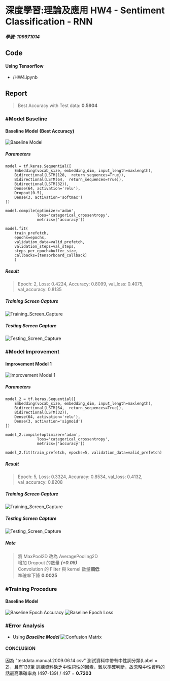 # 深度學習:理論及應用 HW4 - Sentiment Classification - RNN
##### 學號: 109971014
## Code
#### Using Tensorflow
* /HW4.ipynb
## Report
> Best Accuracy with Test data: **0.5904**<br>
### \#Model Baseline
#### Baseline Model (Best Accuracy)
![Baseline Model](image/base_model.png)
##### Parameters
```
model = tf.keras.Sequential([
    Embedding(vocab_size, embedding_dim, input_length=maxlength),
    Bidirectional(LSTM(128,  return_sequences=True)),
    Bidirectional(LSTM(64,  return_sequences=True)),
    Bidirectional(LSTM(32)),
    Dense(64, activation='relu'),
    Dropout(0.5),
    Dense(3, activation='softmax')
])

model.compile(optimizer='adam',
              loss='categorical_crossentropy',
              metrics=['accuracy'])
              
model.fit(
    train_prefetch,
    epochs=epochs,
    validation_data=valid_prefetch,
    validation_steps=val_steps,
    steps_per_epoch=buffer_size,
    callbacks=[tensorboard_callback]
    )
```
##### Result
> Epoch: 2, Loss: 0.4224, Accuracy: 0.8099, val_loss: 0.4075, val_accuracy: 0.8135

##### Training Screen Capture
![Training_Screen_Capture](image/base_train.png)
##### Testing Screen Capture
![Testing_Screen_Capture](image/base_evaluate.png)

### \#Model Improvement

#### Improvement Model 1
![Improvement Model 1](image/improvement_1_model.png)
##### Parameters
```
model_2 = tf.keras.Sequential([
    Embedding(vocab_size, embedding_dim, input_length=maxlength),
    Bidirectional(LSTM(64,  return_sequences=True)),
    Bidirectional(LSTM(32)),
    Dense(64, activation='relu'),
    Dense(3, activation='sigmoid')
])

model_2.compile(optimizer='adam',
              loss='categorical_crossentropy',
              metrics=['accuracy'])
              
model_2.fit(train_prefetch, epochs=5, validation_data=valid_prefetch)              
```
##### Result
> Epoch: 5, Loss: 0.3324, Accuracy: 0.8534, val_loss: 0.4132, val_accuracy: 0.8208

##### Training Screen Capture
![Training_Screen_Capture](image/improvement_1_train.png)
##### Testing Screen Capture
![Testing_Screen_Capture](image/improvement_1_evaluate.png)

##### Note
> 將 MaxPool2D 改為 AveragePooling2D <br>
> 增加 Dropout 的數量 ***(+0.05)*** <br>
> Convolution 的 Filter 與 kernel 數量**調低** <br>
> 準確率下降 **0.0025**

### \#Training Procedure
#### Baseline Model
![Baseline Epoch Accuracy](image/base_epoch_accuracy.png)
![Baseline Epoch Loss](image/base_epoch_loss.png)


### \#Error Analysis
* Using ***Baseline Model***
![Confusion Matrix](image/confusion_matrix.png)

#### CONCLUSION
因為 "testdata.manual.2009.06.14.csv" 測試資料中帶有中性詞分類(Label = 2)，且有139筆
訓練資料缺乏中性詞性的因素，難以準確判斷，故忽略中性資料的話最高準確率為 (497-139) / 497 = **0.7203**
